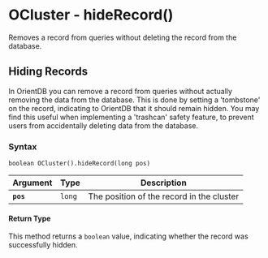 
# OCluster - hideRecord()

Removes a record from queries without deleting the record from the database.

## Hiding Records

In OrientDB you can remove a record from queries without actually removing the data from the database.  This is done by setting a 'tombstone' on the record, indicating to OrientDB that it should remain hidden.  You may find this useful when implementing a 'trashcan' safety feature, to prevent users from accidentally deleting data from the database.

### Syntax

```
boolean OCluster().hideRecord(long pos)
```

| Argument | Type | Description |
|---|---|---|
| **`pos`** | `long` | The position of the record in the cluster |

#### Return Type

This method returns a `boolean` value, indicating whether the record was successfully hidden.
